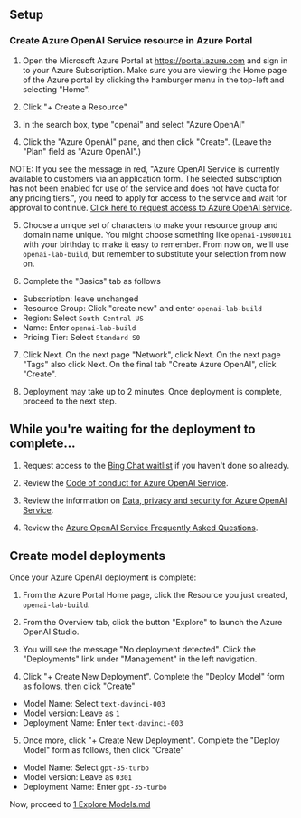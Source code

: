## Setup

### Create Azure OpenAI Service resource in Azure Portal

1. Open the Microsoft Azure Portal at https://portal.azure.com and sign in to your Azure Subscription. Make sure you are viewing the Home page of the Azure portal by clicking the hamburger menu in the top-left and selecting "Home".

2. Click "+ Create a Resource"

3. In the search box, type "openai" and select "Azure OpenAI"

4. Click the "Azure OpenAI" pane, and then click "Create". (Leave the "Plan" field as "Azure OpenAI".)

NOTE: If you see the message in red, "Azure OpenAI Service is currently available to customers via an application form. The selected subscription has not been enabled for use of the service and does not have quota for any pricing tiers.", you need to apply for access to the service and wait for approval to continue. [Click here to request access to Azure OpenAI service](https://aka.ms/oai/access).

5. Choose a unique set of characters to make your resource group and domain name unique. You might choose something like `openai-19800101` with your birthday to make it easy to remember. From now on, we'll use `openai-lab-build`, but remember to substitute your selection from now on.

5. Complete the "Basics" tab as follows

  * Subscription: leave unchanged
  * Resource Group: Click "create new" and enter `openai-lab-build` 
  * Region: Select `South Central US`
  * Name: Enter `openai-lab-build`
  * Pricing Tier: Select `Standard S0`

7. Click Next. On the next page "Network", click Next. On the next page "Tags" also click Next. On the final tab "Create Azure OpenAI", click "Create".

8. Deployment may take up to 2 minutes. Once deployment is complete, proceed to the next step.

## While you're waiting for the deployment to complete...

1. Request access to the [Bing Chat waitlist](https://bing.com/new) if you haven't done so already. 

1. Review the [Code of conduct for Azure OpenAI Service](https://learn.microsoft.com/en-us/legal/cognitive-services/openai/code-of-conduct).

1. Review the information on [Data, privacy and security for Azure OpenAI Service](https://learn.microsoft.com/en-us/legal/cognitive-services/openai/data-privacy?context=%2Fazure%2Fcognitive-services%2Fopenai%2Fcontext%2Fcontext).

1. Review the [Azure OpenAI Service Frequently Asked Questions](https://learn.microsoft.com/en-us/azure/cognitive-services/openai/faq).

## Create model deployments

Once your Azure OpenAI deployment is complete:

1. From the Azure Portal Home page, click the Resource you just created, `openai-lab-build`.

2. From the Overview tab, click the button "Explore" to launch the Azure OpenAI Studio.

3. You will see the message "No deployment detected". Click the "Deployments" link under "Management" in the left navigation.

4. Click "+ Create New Deployment". Complete the "Deploy Model" form as follows, then click "Create"

  * Model Name: Select `text-davinci-003`
  * Model version: Leave as `1`
  * Deployment Name: Enter `text-davinci-003`

5. Once more, click "+ Create New Deployment". Complete the "Deploy Model" form as follows, then click "Create"

  * Model Name: Select `gpt-35-turbo`
  * Model version: Leave as `0301`
  * Deployment Name: Enter `gpt-35-turbo`

Now, proceed to [1 Explore Models.md](1%20Explore%20Models.md) 